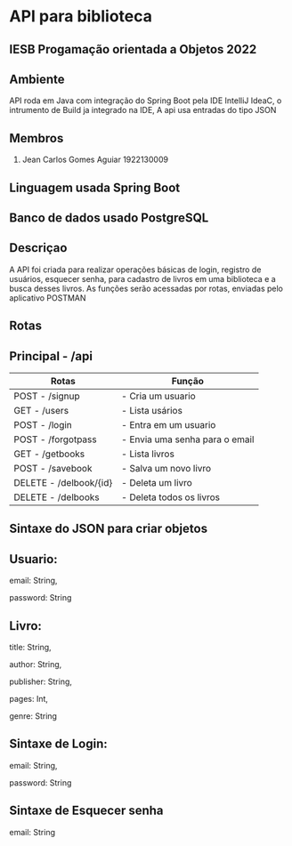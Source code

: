    # API para biblioteca

## IESB Progamação orientada a Objetos 2022

## Ambiente
API roda em Java com integração do Spring Boot pela IDE IntelliJ IdeaC, o intrumento de Build ja integrado na IDE, A api usa entradas do tipo JSON

## Membros
1. Jean Carlos Gomes Aguiar 1922130009

## Linguagem usada **Spring Boot**
## Banco de dados usado **PostgreSQL**

## Descriçao

A API foi criada para realizar operações básicas de login, registro de usuários, esquecer senha, para cadastro de livros em uma biblioteca e a busca desses livros.
As funções serão acessadas por rotas, enviadas pelo aplicativo POSTMAN

## Rotas
## Principal - /api

| Rotas | Função |
| ------ | ------ |
| POST - /signup  | - Cria um usuario |
| GET - /users  | - Lista usários |
| POST - /login   | - Entra em um usuario |
| POST - /forgotpass  | - Envia uma senha para o email |
| GET - /getbooks | - Lista livros |
| POST - /savebook | - Salva um novo livro |
| DELETE - /delbook/{id} | - Deleta um livro |
| DELETE - /delbooks | - Deleta todos os livros |

## Sintaxe do JSON para criar objetos

## Usuario:

email: String,

password: String

## Livro:

title: String,

author: String,

publisher: String,

pages: Int,

genre: String

## Sintaxe de Login:

email: String,

password: String

## Sintaxe de Esquecer senha

email: String
